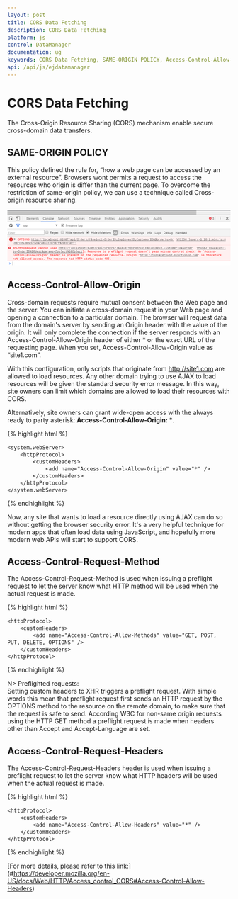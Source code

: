 ```yaml
---
layout: post
title: CORS Data Fetching
description: CORS Data Fetching
platform: js
control: DataManager
documentation: ug
keywords: CORS Data Fetching, SAME-ORIGIN POLICY, Access-Control-Allow-Origin, Access-Control-Request-Method, Access-Control-Request-Headers
api: /api/js/ejdatamanager
---
```

# CORS Data Fetching

The Cross-Origin Resource Sharing (CORS) mechanism enable secure cross-domain data transfers.

## SAME-ORIGIN POLICY

This policy defined the rule for, “how a web page can be accessed by an external resource”. Browsers wont permits a request to access the resources who origin is differ than the current page. To overcome the restriction of same-origin policy, we can use a technique called Cross-origin resource sharing.

![](CORS_images/SAME-ORIGIN1.png) 

## Access-Control-Allow-Origin

Cross-domain requests require mutual consent between the Web page and the server. You can initiate a cross-domain request in your Web page and opening a connection to a particular domain. The browser will request data from the domain's server by sending an Origin header with the value of the origin. It will only complete the connection if the server responds with an Access-Control-Allow-Origin header of either * or the exact URL of the requesting page.
When you set, Access-Control-Allow-Origin value as “site1.com”.

With this configuration, only scripts that originate from http://site1.com are allowed to load resources. Any other domain trying to use AJAX to load resources will be given the standard security error message. In this way, site owners can limit which domains are allowed to load their resources with CORS.

Alternatively, site owners can grant wide-open access with the always ready to party asterisk: __Access-Control-Allow-Origin: *__.

{% highlight html %}

    <system.webServer>
        <httpProtocol>
            <customHeaders>
                <add name="Access-Control-Allow-Origin" value="*" />
            </customHeaders>
        </httpProtocol>
    </system.webServer>

{% endhighlight %}

Now, any site that wants to load a resource directly using AJAX can do so without getting the browser security error. It's a very helpful technique for modern apps that often load data using JavaScript, and hopefully more modern web APIs will start to support CORS.

## Access-Control-Request-Method

The Access-Control-Request-Method is used when issuing a preflight request to let the server know what HTTP method will be used when the actual request is made.

{% highlight html %}

    <httpProtocol>
        <customHeaders>
            <add name="Access-Control-Allow-Methods" value="GET, POST, PUT, DELETE, OPTIONS" />
        </customHeaders>
    </httpProtocol>

{% endhighlight %}

N> 
Preflighted requests: <BR>
Setting custom headers to XHR triggers a preflight request. With simple words this mean that preflight request first sends an HTTP request by the OPTIONS method to the resource on the remote domain, to make sure that the request is safe to send. According W3C for non-same origin requests using the HTTP GET method a preflight request is made when headers other than Accept and Accept-Language are set.

## Access-Control-Request-Headers

The Access-Control-Request-Headers header is used when issuing a preflight request to let the server know what HTTP headers will be used when the actual request is made.

{% highlight html %}

    <httpProtocol>
        <customHeaders>
            <add name="Access-Control-Allow-Headers" value="*" />
        </customHeaders>
    </httpProtocol>

{% endhighlight %}

 [For more details, please refer to this link:] (#https://developer.mozilla.org/en-US/docs/Web/HTTP/Access_control_CORS#Access-Control-Allow-Headers)